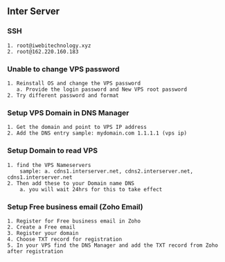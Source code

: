 ## Inter Server
### SSH
```
1. root@iwebitechnology.xyz
2. root@162.220.160.183
```
### Unable to change VPS password
```
1. Reinstall OS and change the VPS password
   a. Provide the login password and New VPS root password
2. Try different password and format
```
### Setup VPS Domain in DNS Manager
```
1. Get the domain and point to VPS IP address
2. Add the DNS entry sample: mydomain.com 1.1.1.1 (vps ip)
```
### Setup Domain to read VPS
```
1. find the VPS Nameservers
    sample: a. cdns1.interserver.net, cdns2.interserver.net, cdns1.interserver.net
2. Then add these to your Domain name DNS
    a. you will wait 24hrs for this to take effect
```
### Setup Free business email (Zoho Email)
```
1. Register for Free business email in Zoho
2. Create a Free email
3. Register your domain
4. Choose TXT record for registration
5. In your VPS find the DNS Manager and add the TXT record from Zoho after registration
```
